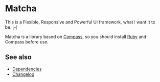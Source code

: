 # Matcha

This is a Flexible, Responsive and Powerful UI framework, what I want it to be. ;-)

Matcha is a library based on [Compass](http://compass-style.org/), so you should install [Ruby](https://www.ruby-lang.org/) and Compass before use.

## See also

- [Dependencies](VERSIONS.md)
- [Changelog](CHANGELOG.md)
